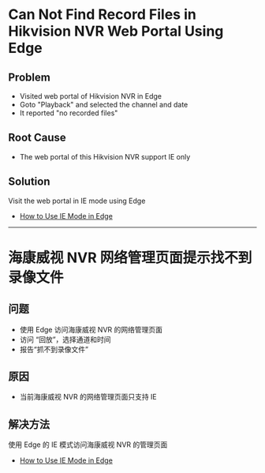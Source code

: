 # Can Not Find Record Files in Hikvision NVR Web Portal Using Edge

## Problem
* Visited web portal of Hikvision NVR in Edge
* Goto "Playback" and selected the channel and date
* It reported "no recorded files"

## Root Cause
* The web portal of this Hikvision NVR support IE only

## Solution

Visit the web portal in IE mode using Edge
* [How to Use IE Mode in Edge](https://github.com/northbright/Notes/blob/master/Software/edge/how-to-use-ie-mode-in-edge.md)

----------------

# 海康威视 NVR 网络管理页面提示找不到录像文件

## 问题
* 使用 Edge 访问海康威视 NVR 的网络管理页面
* 访问 “回放”，选择通道和时间
* 报告“抓不到录像文件”

## 原因
* 当前海康威视 NVR 的网络管理页面只支持 IE

## 解决方法

使用 Edge 的 IE 模式访问海康威视 NVR 的管理页面
* [How to Use IE Mode in Edge](https://github.com/northbright/Notes/blob/master/Software/edge/how-to-use-ie-mode-in-edge.md)
